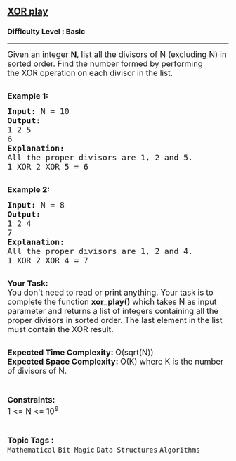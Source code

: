 <h2><a href="https://practice.geeksforgeeks.org/problems/xor-play1544/1?page=2&difficulty[]=-1&category[]=Bit%20Magic&sortBy=submissions">XOR play</a></h2><h3>Difficulty Level : Basic</h3><hr><div class="problems_problem_content__Xm_eO"><p><span style="font-size:18px">Given an integer <strong>N</strong>, list all the&nbsp;divisors of N (excluding N) in sorted order. Find the number formed by performing the&nbsp;XOR operation on each divisor in the list.</span></p>

<p><br>
<span style="font-size:18px"><strong>Example 1:</strong></span></p>

<pre><span style="font-size:18px"><strong>Input: </strong>N = 10
<strong>Output:
</strong>1 2 5
6
</span><strong><span style="font-size:18px">Explanation:
</span></strong><span style="font-size:18px">All the proper divisors are 1, 2 and 5.
1 XOR 2 XOR 5 = 6</span>
</pre>

<p><br>
<span style="font-size:18px"><strong>Example 2:</strong></span></p>

<pre><span style="font-size:18px"><strong>Input: </strong>N = 8
<strong>Output:
</strong>1 2 4
7
<strong>Explanation:</strong>
All the proper divisors are 1, 2 and 4.
1 XOR 2 XOR 4 = 7</span>
</pre>

<p><br>
<span style="font-size:18px"><strong>Your Task:</strong><br>
You don't need to read or print anything. Your task is to complete the function&nbsp;<strong>xor_play()</strong>&nbsp;which takes N as input parameter and returns a list of integers containing all the proper divisors in sorted order. The last element in the list must contain the XOR result.</span></p>

<p><br>
<span style="font-size:18px"><strong>Expected Time Complexity:&nbsp;</strong>O(sqrt(N))<br>
<strong>Expected Space Complexity:&nbsp;</strong>O(K) where K is the number of divisors of N.</span></p>

<p>&nbsp;</p>

<p><span style="font-size:18px"><strong>Constraints:</strong><br>
1 &lt;= N &lt;= 10<sup>9</sup></span></p>
</div><br><p><span style=font-size:18px><strong>Topic Tags : </strong><br><code>Mathematical</code>&nbsp;<code>Bit Magic</code>&nbsp;<code>Data Structures</code>&nbsp;<code>Algorithms</code>&nbsp;